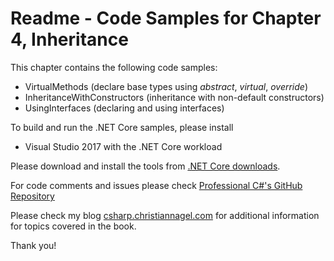 # Readme - Code Samples for Chapter 4, Inheritance

This chapter contains the following code samples:

* VirtualMethods (declare base types using *abstract*, *virtual*, *override*)
* InheritanceWithConstructors (inheritance with non-default constructors)
* UsingInterfaces (declaring and using interfaces)

To build and run the .NET Core samples, please install
* Visual Studio 2017 with the .NET Core workload

Please download and install the tools from [.NET Core downloads](https://www.microsoft.com/net/core#windows).
 
For code comments and issues please check [Professional C#'s GitHub Repository](https://github.com/ProfessionalCSharp/ProfessionalCSharp6)

Please check my blog [csharp.christiannagel.com](https://csharp.christiannagel.com "csharp.christiannagel.com") for additional information for topics covered in the book.

Thank you!